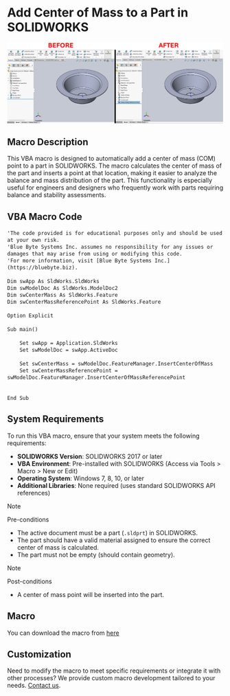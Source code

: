 # Add Center of Mass to a Part in SOLIDWORKS


<img src="../images/AddMassCenter.png" alt="Description of image" width="600" style="display: block; margin: 0 auto;">

## Macro Description

This VBA macro is designed to automatically add a center of mass (COM) point to a part in SOLIDWORKS. The macro calculates the center of mass of the part and inserts a point at that location, making it easier to analyze the balance and mass distribution of the part. This functionality is especially useful for engineers and designers who frequently work with parts requiring balance and stability assessments.

## VBA Macro Code


```vbnet
'The code provided is for educational purposes only and should be used at your own risk. 
'Blue Byte Systems Inc. assumes no responsibility for any issues or damages that may arise from using or modifying this code. 
'For more information, visit [Blue Byte Systems Inc.](https://bluebyte.biz).

Dim swApp As SldWorks.SldWorks
Dim swModelDoc As SldWorks.ModelDoc2
Dim swCenterMass As SldWorks.Feature
Dim swCenterMassReferencePoint As SldWorks.Feature

Option Explicit

Sub main()

    Set swApp = Application.SldWorks
    Set swModelDoc = swApp.ActiveDoc

    Set swCenterMass = swModelDoc.FeatureManager.InsertCenterOfMass
    Set swCenterMassReferencePoint = swModelDoc.FeatureManager.InsertCenterOfMassReferencePoint
   

End Sub

```

## System Requirements
To run this VBA macro, ensure that your system meets the following requirements:

- **SOLIDWORKS Version**: SOLIDWORKS 2017 or later
- **VBA Environment**: Pre-installed with SOLIDWORKS (Access via Tools > Macro > New or Edit)
- **Operating System**: Windows 7, 8, 10, or later
- **Additional Libraries**: None required (uses standard SOLIDWORKS API references)

> [!NOTE]
> Pre-conditions 
>- The active document must be a part (`.sldprt`) in SOLIDWORKS.
>- The part should have a valid material assigned to ensure the correct center of mass is calculated.
>- The part must not be empty (should contain geometry).

> [!NOTE]
> Post-conditions
>- A center of mass point will be inserted into the part.


## Macro
You can download the macro from [here](../images/AddMassCenter.swp)

## Customization
Need to modify the macro to meet specific requirements or integrate it with other processes? We provide custom macro development tailored to your needs. [Contact us](https://bluebyte.biz/contact).